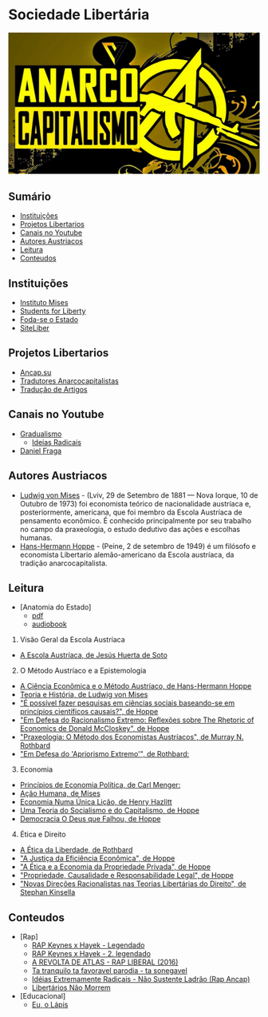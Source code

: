 # Sociedade Libertária

![Anarco-Capitalismo](media/logo_anarcocapitalismo.jpg)

## Sumário

- [Instituições](#instituicoes)
- [Projetos Libertarios](#projetos-libertarios)
- [Canais no Youtube](#canais-no-youtube)
- [Autores Austriacos](#autores)
- [Leitura](#leitura)
- [Conteudos](#conteudos)

## Instituições

- [Instituto Mises](https://www.mises.org.br/)
- [Students for Liberty](https://www.studentsforliberty.org/brasil/)
- [Foda-se o Estado](http://foda-seoestado.com/)
- [SiteLiber](https://github.com/SiteLIBER/LiberMVC)

## Projetos Libertarios

- [Ancap.su](http://ancap.su)
- [Tradutores Anarcocapitalistas](https://br.ancap.ch/)
- [Tradução de Artigos](https://github.com/austrolibertario/from-en)

## Canais no Youtube

- [Gradualismo](https://pt.wikipedia.org/wiki/Gradualismo)
	- [Ideias Radicais](https://www.youtube.com/user/ideiasradicais)
- [Daniel Fraga](https://www.youtube.com/channel/UC-nr9CZ9LglgqMOqSSlzytg)

## Autores Austriacos

- [Ludwig von Mises](https://pt.wikipedia.org/wiki/Ludwig_von_Mises) -  (Lviv, 29 de Setembro de 1881 — Nova Iorque, 10 de Outubro de 1973) foi economista teórico de nacionalidade austríaca e, posteriormente, americana, que foi membro da Escola Austríaca de pensamento econômico. É conhecido principalmente por seu trabalho no campo da praxeologia, o estudo dedutivo das ações e escolhas humanas.
- [Hans-Hermann Hoppe](https://pt.wikipedia.org/wiki/Hans-Hermann_Hoppe) - (Peine, 2 de setembro de 1949) é um filósofo e economista Libertario alemão-americano da Escola austríaca, da tradição anarcocapitalista. 

## Leitura

- [Anatomia do Estado]
	- [pdf](https://www.mises.org.br/EbookDownload.aspx?file=69.pdf)
	- [audiobook](https://www.youtube.com/watch?v=XAjNVs3iwV8)


1. Visão Geral da Escola Austríaca
- [A Escola Austríaca, de Jesús Huerta de Soto](http://rothbardbrasil.com/a-escola-austriaca/)
2. O Método Austríaco e a Epistemologia
- [A Ciência Econômica e o Método Austríaco, de Hans-Hermann Hoppe](http://rothbardbrasil.com/a-ciencia-economica-e-o-metodo-austriaco-8/)
- [Teoria e História, de Ludwig von Mises](http://rothbardbrasil.com/teoria-e-historia-2/)
- ["É possível fazer pesquisas em ciências sociais baseando-se em princípios científicos causais?", de Hoppe](http://rothbardbrasil.com/e-possivel-fazer-pesquisas-em-ciencias-sociais-baseando-se-em-principios-cientificos-causais/)
- ["Em Defesa do Racionalismo Extremo: Reflexões sobre The Rhetoric of Economics de Donald McCloskey", de Hoppe](http://criticidadevoraz.blogspot.com.br/2015/07/em-defesa-do-racionalismo-extremo.html)
- ["Praxeologia: O Método dos Economistas Austríacos", de Murray N. Rothbard](http://rothbardbrasil.com/praxeologia-o-metodo-dos-economistas-austriacos/)
- ["Em Defesa do 'Apriorismo Extremo'", de Rothbard:](http://rothbardbrasil.com/em-defesa-do-apriorismo-extremo/)

3. Economia
- [Princípios de Economia Política, de Carl Menger:](http://portalconservador.com/livros/Carl-Menger-Principios-de-Economia-Politica.pdf)
- [Ação Humana, de Mises](http://rothbardbrasil.com/acao-humana-um-tratado-de-econom…/)
- [Economia Numa Única Lição, de Henry Hazlitt](http://rothbardbrasil.com/economia-numa-unica-licao/)
- [Uma Teoria do Socialismo e do Capitalismo, de Hoppe](http://rothbardbrasil.com/uma-teoria-do-socialismo-e-do-ca…/)
- [Democracia O Deus que Falhou, de Hoppe](http://rothbardbrasil.com/democracia-o-deus-que-falhou-2/)

4. Ética e Direito
- [A Ética da Liberdade, de Rothbard](http://rothbardbrasil.com/a-etica-da-liberdade/)
- ["A Justiça da Eficiência Econômica", de Hoppe](http://www.hanshoppe.com/wp-content/uploads/2015/02/A-Justiça-da-Eficiência-Econômica.pdf)
- ["A Ética e a Economia da Propriedade Privada", de Hoppe](http://rothbardbrasil.com/a-etica-e-a-economia-da-propriedade-privada/)
- ["Propriedade, Causalidade e Responsabilidade Legal", de Hoppe](http://rothbardbrasil.com/propriedade-causalidade-e-responsabilidade-legal/)
- ["Novas Direções Racionalistas nas Teorias Libertárias do Direito", de Stephan Kinsella](http://rothbardbrasil.com/novas-direcoes-racionalistas-nas-teorias-libertarias-do-direito/)

## Conteudos

- [Rap]
	- [RAP Keynes x Hayek - Legendado](https://www.youtube.com/watch?v=pd-Nl6_52s4)
	- [RAP Keynes x Hayek - 2. legendado](https://www.youtube.com/watch?v=Slp_6TZEI4I)
	- [A REVOLTA DE ATLAS - RAP LIBERAL (2016)](https://www.youtube.com/watch?v=xU9gLZDuOEI)
	- [Ta tranquilo ta favoravel parodia - ta sonegavel](https://www.youtube.com/watch?v=b-4HZ35scWQ)
	- [Idéias Extremamente Radicais - Não Sustente Ladrão (Rap Ancap)](https://www.youtube.com/watch?v=9aZUyStHrSw&list=PLjsBtyno9lP5har7r9ttSrZarICjPhTzT)
	- [Libertários Não Morrem](https://www.youtube.com/watch?v=bYkxMW0uWGE)
- [Educacional]
	- [Eu, o Lápis](https://www.youtube.com/watch?v=fQnG7AGHHFI)
	